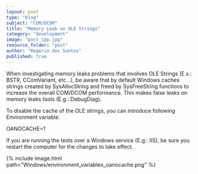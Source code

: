 ```yaml
---
layout: post
type: "blog"
subject: "COM/DCOM"
title: "Memory Leak on OLE Strings"
category: "development"
image: "post_cpp.jpg"
resource_folder: "post"
author: "Rogerio dos Santos"
published: true
---
```


When investigating memory leaks problems that involves OLE Strings (E.x.: BSTR, CComVariant, etc...), be aware that by default Windows caches strings created by SysAllocString and freed by SysFreeString functions to increase the overall COM/DCOM performance. This makes false leaks on memory leaks tools (E.g.: DebugDiag).

To disable the cache of the OLE strings, you can introduce following Environment variable.

OANOCACHE=1

If you are running the tests over a Windows service (E.g.: IIS), be sure you restart the computer for the changes to take effect.

{% include image.html path="Windows/environment_variables_oanocache.png" %}

